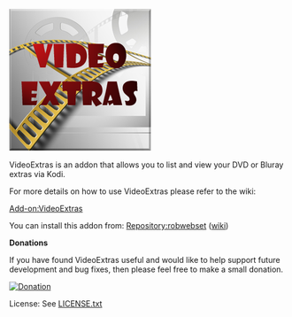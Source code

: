 ![VideoExtras](icon.png)

VideoExtras is an addon that allows you to list and view your DVD or Bluray extras via Kodi.

For more details on how to use VideoExtras please refer to the wiki:

[Add-on:VideoExtras](http://kodi.wiki/view/Add-on:VideoExtras)

You can install this addon from: [Repository:robwebset](https://github.com/robwebset/repository.robwebset/blob/master/repos/repository.robwebset/repository.robwebset-1.0.0.zip) ([wiki](http://kodi.wiki/view/Repository:robwebset))

__Donations__

If you have found VideoExtras useful and would like to help support future development and bug fixes, then please feel free to make a small donation.

[![Donation](https://www.paypalobjects.com/en_GB/i/btn/btn_donate_SM.gif)](https://www.paypal.com/cgi-bin/webscr?cmd=_s-xclick&hosted_button_id=FBACL4JG3B86W)

License: See [LICENSE.txt](LICENSE.txt)
